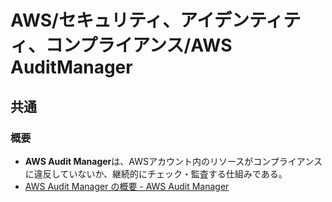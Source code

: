 # AWS/セキュリティ、アイデンティティ、コンプライアンス/AWS AuditManager

## 共通

### 概要

- **AWS Audit Manager**は、AWSアカウント内のリソースがコンプライアンスに違反していないか、継続的にチェック・監査する仕組みである。
- [AWS Audit Manager の概要 - AWS Audit Manager](https://docs.aws.amazon.com/ja_jp/audit-manager/latest/userguide/what-is.html)
